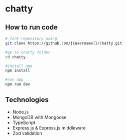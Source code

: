 # chatty
## How to run code 
```bash
# fork repository using
git clone https://github.com/{{username]}/chatty.git

#go to chatty folder
cd chatty

#install npm 
npm install

#run app
npm run dev

```
## Technologies
* Node.js
* MongoDB with Mongoose
* TypeScript
* Express.js & Express.js middleware
* Zod validation

